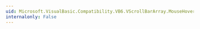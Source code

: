 ```yaml
---
uid: Microsoft.VisualBasic.Compatibility.VB6.VScrollBarArray.MouseHover
internalonly: False
---
```

